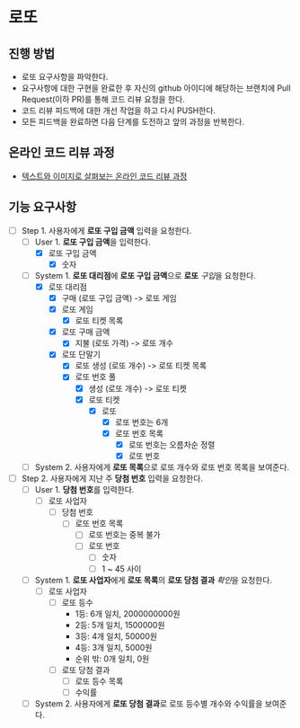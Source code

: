 # 로또

## 진행 방법

* 로또 요구사항을 파악한다.
* 요구사항에 대한 구현을 완료한 후 자신의 github 아이디에 해당하는 브랜치에 Pull Request(이하 PR)를 통해 코드 리뷰 요청을 한다.
* 코드 리뷰 피드백에 대한 개선 작업을 하고 다시 PUSH한다.
* 모든 피드백을 완료하면 다음 단계를 도전하고 앞의 과정을 반복한다.

## 온라인 코드 리뷰 과정

* [텍스트와 이미지로 살펴보는 온라인 코드 리뷰 과정](https://github.com/next-step/nextstep-docs/tree/master/codereview)

## 기능 요구사항

* [ ] Step 1. 사용자에게 **로또 구입 금액** 입력을 요청한다.
    * [ ] User 1. **로또 구입 금액**을 입력한다.
        * [x] 로또 구입 금액
            * [x] 숫자
    * [ ] System 1. **로또 대리점**에 **로또 구입 금액**으로 **로또** *구입*을 요청한다.
        * [x] 로또 대리점
            * [x] 구매 (로또 구입 금액) -> 로또 게임
            * [x] 로또 게임
                * [x] 로또 티켓 목록
            * [x] 로또 구매 금액
                * [x] 지불 (로또 가격) -> 로또 개수
            * [x] 로또 단말기
                * [x] 로또 생성 (로또 개수) -> 로또 티켓 목록
                * [x] 로또 번호 풀
                    * [x] 생성 (로또 개수) -> 로또 티켓
                    * [x] 로또 티켓
                        * [x] 로또
                            * [x] 로또 번호는 6개
                            * [x] 로또 번호 목록
                                * [x] 로또 번호는 오름차순 정렬
                                * [x] 로또 번호
    * [ ] System 2. 사용자에게 **로또 목록**으로 로또 개수와 로또 번호 목록을 보여준다.
* [ ] Step 2. 사용자에게 지난 주 **당첨 번호** 입력을 요청한다.
    * [ ] User 1. **당첨 번호**를 입력한다.
        * [ ] 로또 사업자
            * [ ] 당첨 번호
                * [ ] 로또 번호 목록
                    * [ ] 로또 번호는 중복 불가
                    * [ ] 로또 번호
                        * [ ] 숫자
                        * [ ] 1 ~ 45 사이
    * [ ] System 1. **로또 사업자**에게 **로또 목록**의 **로또 당첨 결과** *확인*을 요청한다.
        * [ ] 로또 사업자
            * [ ] 로또 등수
                * 1등: 6개 일치, 2000000000원
                * 2등: 5개 일치, 1500000원
                * 3등: 4개 일치, 50000원
                * 4등: 3개 일치, 5000원
                * 순위 밖: 0개 일치, 0원
            * [ ] 로또 당첨 결과
                * [ ] 로또 등수 목록
                * [ ] 수익률
    * [ ] System 2. 사용자에게 **로또 당첨 결과**로 로또 등수별 개수와 수익률을 보여준다.
